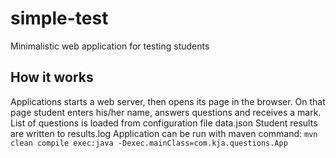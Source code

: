 # simple-test
Minimalistic web application for testing students

## How it works
Applications starts a web server, then opens its page in the browser. On that page student enters his/her name, answers questions and receives a mark.
List of questions is loaded from configuration file data.json
Student results are written to results.log
Application can be run with maven command:
`mvn clean compile exec:java -Dexec.mainClass=com.kja.questions.App`
